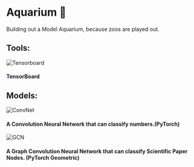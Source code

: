 # Aquarium 🌊
Building out a Model Aquarium, because zoos are played out. 

## Tools:
![Tensorboard](https://upload.wikimedia.org/wikipedia/commons/thumb/9/99/Kompas_Sofia.JPG/440px-Kompas_Sofia.JPG)
#### TensorBoard

## Models:
![ConvNet](https://upload.wikimedia.org/wikipedia/commons/thumb/a/ae/Katri.jpg/440px-Katri.jpg)
#### A Convolution Neural Network that can classify numbers.(PyTorch)

![GCN](https://upload.wikimedia.org/wikipedia/commons/thumb/5/50/Maldives_Surgeonfish%2C_Acanthurus_leucosternon.jpg/600px-Maldives_Surgeonfish%2C_Acanthurus_leucosternon.jpg)
#### A Graph Convolution Neural Network that can classify Scientific Paper Nodes. (PyTorch Geometric)
